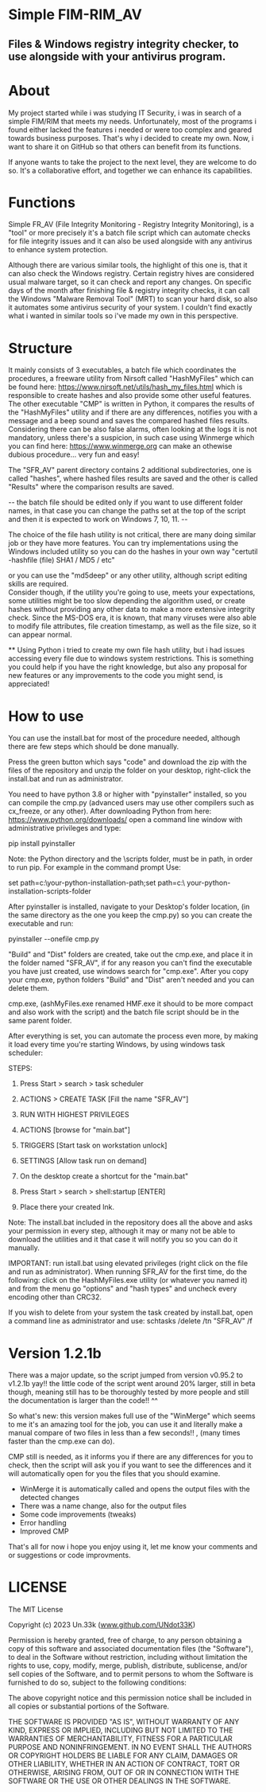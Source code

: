 # Simple FIM-RIM_AV

## Files & Windows registry integrity checker, to use alongside with your antivirus program. 


# About


My project started while i was studying IT Security, i was in search of a simple 
FIM/RIM that meets my needs. Unfortunately, most of the programs i found either 
lacked the features i needed or were too complex and geared towards business 
purposes. That's why i decided to create my own. Now, i want to share it on 
GitHub so that others can benefit from its functions. 

If anyone wants to take the project to the next level, they are welcome to
do so. It's a collaborative effort, and together we can enhance its capabilities.



# Functions


Simple FR_AV (File Integrity Monitoring - Registry Integrity Monitoring), is a "tool" 
or more precisely it's a batch file script which can automate checks for file integrity 
issues and it can also be used alongside with any antivirus to enhance system protection.

Although there are various similar tools, the highlight of this one is, that it can
also check the Windows registry. Certain registry hives are considered usual malware 
target, so it can check and report any changes. On specific days of the month after 
finishing file & registry integrity checks, it can call the Windows "Malware Removal 
Tool" (MRT) to scan your hard disk, so also it automates some antivirus security of your 
system. I couldn't find exactly what i wanted in similar tools so i've made my own in 
this perspective.




# Structure


It mainly consists of 3 executables, a batch file which coordinates the procedures, a freeware 
utility from Nirsoft called "HashMyFiles" which can be found here: 
https://www.nirsoft.net/utils/hash_my_files.html which is responsible to create hashes and also 
provide some other useful features. The other executable "CMP" is written in Python, it compares 
the results of the "HashMyFiles" utility and if there are any differences, notifies you with a 
message and a beep sound and saves the compared hashed files results. Considering there can be 
also false alarms, often looking at the logs it is not mandatory, unless there's a suspicion, in
such case using Winmerge which you can find here: https://www.winmerge.org can make an othewise 
dubious procedure... very fun and easy!

The "SFR_AV" parent directory contains 2 additional subdirectories, one is called "hashes", where 
hashed files results are saved and the other is called "Results" where the comparison results 
are saved.

-- the batch file should be edited only if you want to use different folder names, in that case
you can change the paths set at the top of the script and then it is expected to work on
Windows 7, 10, 11. --


The choice of the file hash utility is not critical, there are many doing similar job or they have 
more features. You can try implementations using the Windows included utility so you can do the 
hashes in your own way "certutil -hashfile (file) SHA1 / MD5 / etc"

or you can use the "md5deep" or any other utility, although script editing skills are required.  
Consider though, if the utility you're going to use, meets your expectations, some utilities 
might be too slow depending the algorithm used, or create hashes without providing any other 
data to make a more extensive integrity check. Since the MS-DOS era, it is known, that many 
viruses were also able to modify file attributes, file creation timestamp, as well as the file 
size, so it can appear normal.

** Using Python i tried to create my own file hash utility, but i had issues accessing every 
file due to windows system restrictions. This is something you could help if you have the 
right knowledge, but also any proposal for new features or any improvements to the code you 
might send, is appreciated!



# How to use

You can use the install.bat for most of the procedure needed, although there are few 
steps which should be done manually.

Press the green button which says "code" and download the zip with the files of the 
repository and unzip the folder on your desktop, right-click the install.bat and run 
as administrator.

You need to have python 3.8 or higher with "pyinstaller" installed, so you can 
compile the cmp.py (advanced users may use other compilers such as cx_freeze, 
or any other). After downloading Python from here: https://www.python.org/downloads/ 
open a command line window with administrative privileges and type:


pip install pyinstaller


Note: the Python directory and the \scripts folder, must be in path, in order to run
pip. For example in the command prompt Use:
  
set path=c:\your-python-installation-path;set path=c:\ your-python-installation-scripts-folder

After pyinstaller is installed, navigate to your Desktop's folder location, (in the 
same directory as the one you keep the cmp.py) so you can create the executable and 
run: 


pyinstaller --onefile cmp.py


"Build" and "Dist" folders are created, take out the cmp.exe, and place it in the
folder named "SFR_AV", if for any reason you can't find the executable you have just 
created, use windows search for "cmp.exe". After you copy your cmp.exe, python folders 
"Build" and "Dist" aren't needed and you can delete them.


cmp.exe, (ashMyFiles.exe renamed HMF.exe it should to be more compact and also
work with the script) and the batch file script should be in the same parent folder.

After everything is set, you can automate the process even more, by making it load every 
time you're starting Windows, by using windows task scheduler:

STEPS:

1. Press Start > search > task scheduler
  
2. ACTIONS > CREATE TASK [Fill the name "SFR_AV"]
  
3. RUN WITH HIGHEST PRIVILEGES
  
4. ACTIONS [browse for "main.bat"]
  
5. TRIGGERS [Start task on workstation unlock]
  
6. SETTINGS [Allow task run on demand]
  
7. On the desktop create a shortcut for the "main.bat" 
  
8. Press Start > search > shell:startup [ENTER]

9. Place there your created lnk.

Note: The install.bat included in the repository does all the above and asks your
permission in every step, although it may or many not be able to download the utilities
and it that case it will notify you so you can do it manually.
  
IMPORTANT: run istall.bat using elevated privileges (right click on the file and run as
administrator). When running SFR_AV for the first time, do the following: click on the
HashMyFiles.exe utility (or whatever you named it) and from the menu go "options" and
"hash types" and uncheck every encoding other than CRC32.

If you wish to delete from your system the task created by install.bat, open a command
line as administrator and use: schtasks /delete /tn "SFR_AV" /f


# Version 1.2.1b 

There was a major update, so the script jumped from version v0.95.2 to v1.2.1b yay!!
the little code of the script went around 20% larger, still in beta though, meaning 
still has to be thoroughly tested by more people and still the documentation is
larger than the code!! ^^

So what's new: this version makes full use of the "WinMerge" which seems to me it's 
an amazing tool for the job, you can use it and literally make a manual compare of two 
files in less than a few seconds!! , (many times faster than the cmp.exe can do).

CMP still is needed, as it informs you if there are any differences for you to check,
then the script will ask you if you want to see the differences and it will automatically
open for you the files that you should examine.

- WinMerge it is automatically called and opens the output files with the detected changes
- There was a name change, also for the output files
- Some code improvements (tweaks)
- Error handling
- Improved CMP 


That's all for now i hope you enjoy using it, let me know your comments and or suggestions 
or code improvments.


# LICENSE
  

The MIT License

Copyright (c) 2023 Un.33k (www.github.com/UNdot33K) 

Permission is hereby granted, free of charge, to any person obtaining a copy 
of this software and associated documentation files (the "Software"), to deal 
in the Software without restriction, including without limitation the rights 
to use, copy, modify, merge, publish, distribute, sublicense, and/or sell copies 
of the Software, and to permit persons to whom the Software is furnished to do so, 
subject to the following conditions:

The above copyright notice and this permission notice shall be included in all 
copies or substantial portions of the Software.

THE SOFTWARE IS PROVIDED "AS IS", WITHOUT WARRANTY OF ANY KIND, EXPRESS OR IMPLIED, 
INCLUDING BUT NOT LIMITED TO THE WARRANTIES OF MERCHANTABILITY, FITNESS FOR A 
PARTICULAR PURPOSE AND NONINFRINGEMENT. IN NO EVENT SHALL THE AUTHORS OR COPYRIGHT 
HOLDERS BE LIABLE FOR ANY CLAIM, DAMAGES OR OTHER LIABILITY, WHETHER IN AN ACTION 
OF CONTRACT, TORT OR OTHERWISE, ARISING FROM, OUT OF OR IN CONNECTION WITH THE 
SOFTWARE OR THE USE OR OTHER DEALINGS IN THE SOFTWARE.

